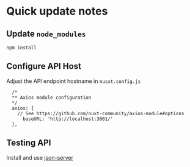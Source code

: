 # Quick update notes

## Update `node_modules`

```
npm install
```

## Configure API Host

Adjust the API endpoint hostname in `nusxt.config.js`
```
  /*
  ** Axios module configuration
  */
  axios: {
    // See https://github.com/nuxt-community/axios-module#options
      baseURL: 'http://localhost:3001/'
  },
```

## Testing API

Install and use [json-server](ps://github.com/typicode/json-serverps://github.com/typicode/json-server)

 
